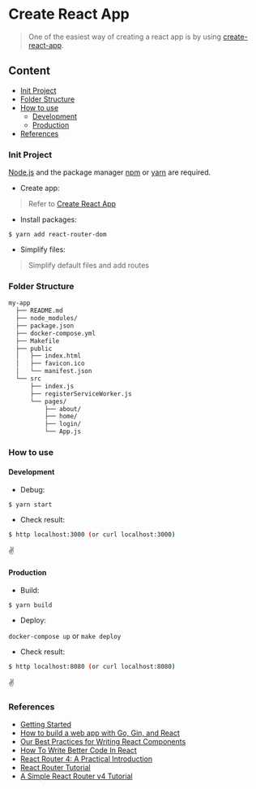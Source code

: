 # Create React App

>One of the easiest way of creating a react app is by using [create-react-app](https://github.com/facebook/create-react-app).

## Content

- [Init Project](#init-project)
- [Folder Structure](#folder-structure)
- [How to use](#how-to-use)
  - [Development](#development)
  - [Production](#production)
- [References](#references)
  
### Init Project

[Node.js](https://nodejs.org) and the package manager [npm](https://www.npmjs.com/) or [yarn](https://yarnpkg.com/) are required.

- Create app:

>Refer to [Create React App](https://github.com/facebook/create-react-app)

- Install packages:

```npm
$ yarn add react-router-dom
```

- Simplify files:

>Simplify default files and add routes

  
### Folder Structure

```bash
my-app
  ├── README.md
  ├── node_modules/
  ├── package.json
  ├── docker-compose.yml
  ├── Makefile
  ├── public
  │   ├── index.html
  │   ├── favicon.ico
  │   └── manifest.json
  └── src
      ├── index.js
      ├── registerServiceWorker.js
      └── pages/
          ├── about/
          ├── home/
          ├── login/
          └── App.js
```

### How to use

#### Development

- Debug:

```npm
$ yarn start
```

- Check result:
```bash
$ http localhost:3000 (or curl localhost:3000)
```

:v:

#### Production

- Build:

```npm
$ yarn build
```

- Deploy:

`docker-compose up` or `make deploy`

- Check result:
```bash
$ http localhost:8080 (or curl localhost:8080)
```

:v:

### References

- [Getting Started](https://reactjs.org/docs/getting-started.html)
- [How to build a web app with Go, Gin, and React](https://medium.freecodecamp.org/how-to-build-a-web-app-with-go-gin-and-react-cffdc473576)
- [Our Best Practices for Writing React Components](https://engineering.musefind.com/our-best-practices-for-writing-react-components-dec3eb5c3fc8)
- [How To Write Better Code In React](https://blog.bitsrc.io/how-to-write-better-code-in-react-best-practices-b8ca87d462b0)
- [React Router 4: A Practical Introduction](https://auth0.com/blog/react-router-4-practical-tutorial/)
- [React Router Tutorial](https://github.com/reactjs/react-router-tutorial)
- [A Simple React Router v4 Tutorial](https://medium.com/@pshrmn/a-simple-react-router-v4-tutorial-7f23ff27adf)






